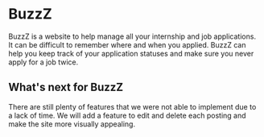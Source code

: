 # BuzzZ
BuzzZ is a website to help manage all your internship and job applications. It can be difficult to remember where and when you applied. BuzzZ can help you keep track of your application statuses and make sure you never apply for a job twice. 

## What's next for BuzzZ
There are still plenty of features that we were not able to implement due to a lack of time. We will add a feature to edit and delete each posting and make the site more visually appealing.

